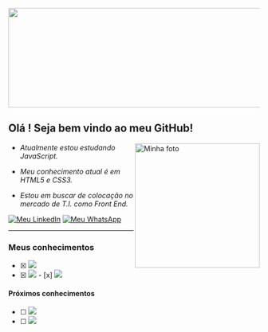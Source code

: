 <img src="https://i.ibb.co/2gV5K3j/capa.jpg" width="1000px" height="200px"></a>
## Olá ! Seja bem vindo ao meu GitHub!

<img src="https://i.ibb.co/5K19TFJ/perfil.jpg" alt="Minha foto" align="right" width="" height="250" />


 - <p><em>Atualmente estou estudando JavaScript.</em></p>
 - <p><em>Meu conhecimento atual é em HTML5 e CSS3.</em></p>
 - <p><em>Estou em buscar de colocação no mercado de T.I. como Front End.</em></p>

<a href="https://www.linkedin.com/in/cristian-martins-43b1ab119/"><img src="https://img.shields.io/badge/LinkedIn-0077B5?style=for-the-badge&logo=linkedin&logoColor=white" alt="Meu LinkedIn" align=""></a>
<a href="https://wa.me/5513996417828"><img src="https://img.shields.io/badge/WhatsApp-25D366?style=for-the-badge&logo=whatsapp&logoColor=white" alt="Meu WhatsApp" align=""></a>

***

### Meus conhecimentos
 - [x] <img src="https://img.shields.io/badge/HTML5-E34F26?style=for-the-badge&logo=html5&logoColor=white">
 - [x] <img src="https://img.shields.io/badge/CSS3-1572B6?style=for-the-badge&logo=css3&logoColor=white">
   - [x] <img src="https://img.shields.io/badge/Bootstrap-563D7C?style=for-the-badge&logo=bootstrap&logoColor=white">

#### Próximos conhecimentos
 - [ ] <img src="https://img.shields.io/badge/javaScript-323330?style=for-the-badge&logo=javascript&logoColor=F7DF1E">
 - [ ] <img src="https://img.shields.io/badge/React-20232A?style=for-the-badge&logo=react&logoColor=61DAFB">
